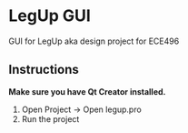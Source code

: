 # LegUp GUI
GUI for LegUp aka design project for ECE496

## Instructions
**Make sure you have Qt Creator installed.**

1. Open Project -> Open legup.pro
2. Run the project
